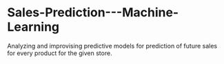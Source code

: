 # Sales-Prediction---Machine-Learning
Analyzing and improvising predictive models for prediction of future sales for every product for the given store.

